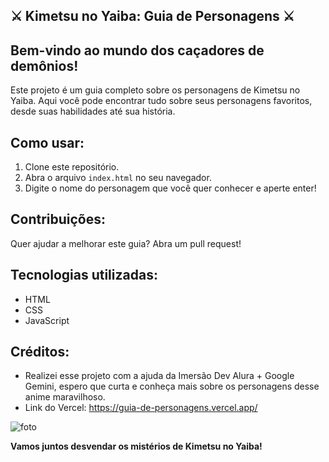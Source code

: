## ⚔️ Kimetsu no Yaiba: Guia de Personagens ⚔️

## **Bem-vindo ao mundo dos caçadores de demônios!** 

Este projeto é um guia completo sobre os personagens de Kimetsu no Yaiba. Aqui você pode encontrar tudo sobre seus personagens favoritos, desde suas habilidades até sua história.

## **Como usar:**

1. Clone este repositório.
2. Abra o arquivo `index.html` no seu navegador.
3. Digite o nome do personagem que você quer conhecer e aperte enter!

## **Contribuições:**

Quer ajudar a melhorar este guia? Abra um pull request! 

## **Tecnologias utilizadas:**

* HTML
* CSS
* JavaScript

## **Créditos:**

* Realizei esse projeto com a ajuda da Imersão Dev Alura + Google Gemini, espero que curta e conheça mais sobre  os personagens desse anime maravilhoso.
* Link do Vercel: https://guia-de-personagens.vercel.app/

![foto](https://github.com/user-attachments/assets/afebaa78-3f67-443c-9d3a-74b19a43b744)


**Vamos juntos desvendar os mistérios de Kimetsu no Yaiba!**
